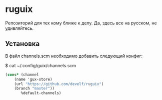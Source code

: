 # ruguix
Репозиторий для тех кому ближе к делу.
Да, здесь все на русском, не удивляйтесь.

## Установка

В файл channels.scm необходимо добавить следующий конфиг:

$ cat ~/.config/guix/channels.scm

``` scheme
(cons* (channel
	(name 'gux-store)
	(url "https://github.com/develf/ruguix")
	(branch "master"))
       %default-channels)
```
